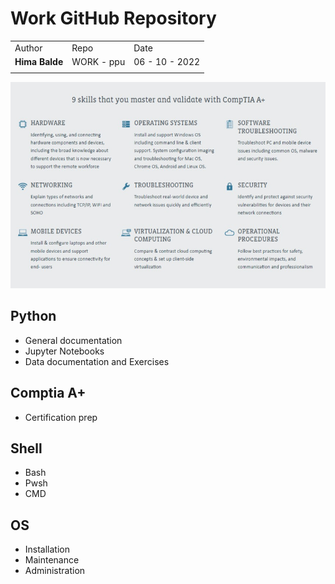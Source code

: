 
# Work GitHub Repository

|  |  |  |
| ------ | --- | ------ |
| Author | Repo | Date |
| **Hima Balde** | WORK - ppu | 06 - 10 - 2022 |
| | | |

<img src='/images/a_plus_obj.jpeg' width=800>

## Python

- General documentation
- Jupyter Notebooks
- Data documentation and Exercises

## Comptia A+

- Certification prep

## Shell

- Bash
- Pwsh
- CMD

## OS

- Installation
- Maintenance
- Administration
